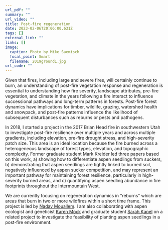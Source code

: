 ```yaml
---
url_pdf: ""
summary: ""
url_video: ""
title: Post-fire regeneration
date: 2023-02-06T20:06:00.631Z
tags: []
external_link: ""
links: []
image:
  caption: Photo by Mike Saemisch
  focal_point: Smart
  filename: 2019ground1.jpg
url_code: ""
---
```

Given that fires, including large and severe fires, will certainly continue to burn, an understanding of post-fire vegetation response and regeneration is essential to understanding how fire severity, landscape attributes, pre-fire vegetation, and climate in the years following a fire interact to influence successional pathways and long-term patterns in forests. Post-fire forest dynamics have implications for timber, wildlife, grazing, watershed health and snowpack, and post-fire patterns influence the likelihood of subsequent disturbances such as reburns or pests and pathogens. 

In 2018, I started a project in the 2017 Brian Head fire in southwestern Utah to investigate post-fire resilience over multiple years and across multiple gradients, including elevation, pre-fire drought stress, and high-severity patch size. This area is an ideal location because the fire burned across a heterogeneous landscape of forest types, elevation, and topographic complexity. Former graduate student Mark Kreider led three papers based on this work, a) showing how to differentiate aspen seedlings from suckers, b) demonstrating that aspen seedlings are tightly linked to burned soil, negatively influenced by aspen sucker competition, and may represent an important pathway for maintaining forest resilience, particularly in high-severity burned areas, and c) quantifying aspen seedling abundance in fire footprints throughout the Intermountain West.

We are currently focusing on regeneration dynamics in “reburns” which are areas that burn in two or more wildfires within a short time frame. This project is led by [Nadav Mouallem](/authors/nadav-mouallem). I am also collaborating with aspen ecologist and geneticist [Karen Mock](https://qcnr.usu.edu/directory/wild/faculty/mock-karen) and graduate student [Sarah Kapel](/authors/sarah-kapel) on a related project to investigate the feasibility of planting aspen seedlings in a post-fire environment.